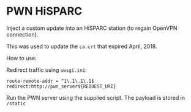 # PWN HiSPARC

Inject a custom update into an HiSPARC station (to regain OpenVPN connection).

This was used to update the `ca.crt` that expired April, 2018.

How to use:

Redirect traffic using `uwsgi.ini`:

```
route-remote-addr = ^1\.1\.1\.1$ redirect:http://pwn_server${REQUEST_URI}
```

Run the PWN server using the supplied script.
The payload is stored in `/static`
